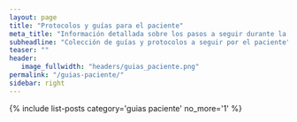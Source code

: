 ```yaml
---
layout: page
title: "Protocolos y guías para el paciente"
meta_title: "Información detallada sobre los pasos a seguir durante la recuperación tras una intervención quirúrgica."
subheadline: "Colección de guías y protocolos a seguir por el paciente"
teaser: ""
header:
   image_fullwidth: "headers/guias_paciente.png"
permalink: "/guias-paciente/"
sidebar: right
---
```


{% include list-posts category='guias paciente' no_more='1' %}
